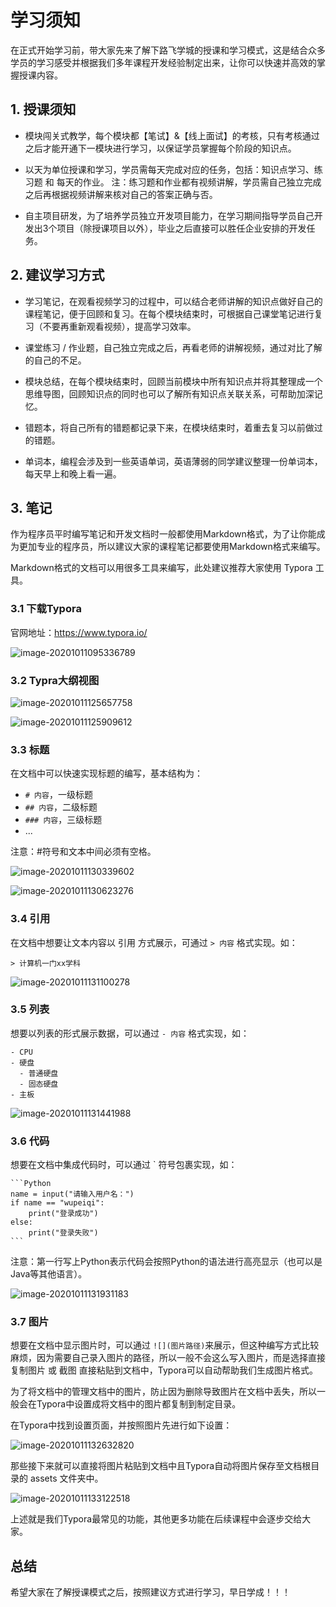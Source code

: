# 学习须知

在正式开始学习前，带大家先来了解下路飞学城的授课和学习模式，这是结合众多学员的学习感受并根据我们多年课程开发经验制定出来，让你可以快速并高效的掌握授课内容。



## 1. 授课须知

- 模块闯关式教学，每个模块都【笔试】&【线上面试】的考核，只有考核通过之后才能开通下一模块进行学习，以保证学员掌握每个阶段的知识点。

- 以天为单位授课和学习，学员需每天完成对应的任务，包括：知识点学习、练习题 和 每天的作业。
  注：练习题和作业都有视频讲解，学员需自己独立完成之后再根据视频讲解来核对自己的答案正确与否。

- 自主项目研发，为了培养学员独立开发项目能力，在学习期间指导学员自己开发出3个项目（除授课项目以外），毕业之后直接可以胜任企业安排的开发任务。

  

## 2. 建议学习方式

- 学习笔记，在观看视频学习的过程中，可以结合老师讲解的知识点做好自己的课程笔记，便于回顾和复习。在每个模块结束时，可根据自己课堂笔记进行复习（不要再重新观看视频），提高学习效率。

- 课堂练习 / 作业题，自己独立完成之后，再看老师的讲解视频，通过对比了解的自己的不足。

- 模块总结，在每个模块结束时，回顾当前模块中所有知识点并将其整理成一个思维导图，回顾知识点的同时也可以了解所有知识点关联关系，可帮助加深记忆。

- 错题本，将自己所有的错题都记录下来，在模块结束时，着重去复习以前做过的错题。

- 单词本，编程会涉及到一些英语单词，英语薄弱的同学建议整理一份单词本，每天早上和晚上看一遍。

  

## 3. 笔记

作为程序员平时编写笔记和开发文档时一般都使用Markdown格式，为了让你能成为更加专业的程序员，所以建议大家的课程笔记都要使用Markdown格式来编写。

Markdown格式的文档可以用很多工具来编写，此处建议推荐大家使用 Typora 工具。



### 3.1 下载Typora

官网地址：https://www.typora.io/

![image-20201011095336789](assets/image-20201011095336789.png)



### 3.2 Typra大纲视图

![image-20201011125657758](assets/image-20201011125657758.png)



![image-20201011125909612](assets/image-20201011125909612.png)



### 3.3 标题

在文档中可以快速实现标题的编写，基本结构为：

- `# 内容`，一级标题
- `## 内容`，二级标题
- `### 内容`，三级标题
- ...

注意：#符号和文本中间必须有空格。

![image-20201011130339602](assets/image-20201011130339602.png)

![image-20201011130623276](assets/image-20201011130623276.png)

### 3.4 引用

在文档中想要让文本内容以 引用 方式展示，可通过 `> 内容` 格式实现。如：

```
> 计算机一门xx学科
```

![image-20201011131100278](assets/image-20201011131100278.png)



### 3.5 列表

想要以列表的形式展示数据，可以通过 `- 内容` 格式实现，如：

```
- CPU
- 硬盘
  - 普通硬盘
  - 固态硬盘
- 主板
```

![image-20201011131441988](assets/image-20201011131441988.png)

### 3.6 代码

想要在文档中集成代码时，可以通过 ` 符号包裹实现，如：

```
```Python
name = input("请输入用户名：")
if name == "wupeiqi":
	print("登录成功")
else:
    print("登录失败")
​```
```

注意：第一行写上Python表示代码会按照Python的语法进行高亮显示（也可以是Java等其他语言）。



![image-20201011131931183](assets/image-20201011131931183.png)



### 3.7 图片

想要在文档中显示图片时，可以通过 `![](图片路径)`来展示，但这种编写方式比较麻烦，因为需要自己录入图片的路径，所以一般不会这么写入图片，而是选择直接 复制图片 或 截图 直接粘贴到文档中，Typora可以自动帮助我们生成图片格式。

为了将文档中的管理文档中的图片，防止因为删除导致图片在文档中丢失，所以一般会在Typora中设置成将文档中的图片都复制到制定目录。

在Typora中找到设置页面，并按照图片先进行如下设置：

![image-20201011132632820](assets/image-20201011132632820.png)



那些接下来就可以直接将图片粘贴到文档中且Typora自动将图片保存至文档根目录的 assets 文件夹中。

![image-20201011133122518](assets/image-20201011133122518.png)



上述就是我们Typora最常见的功能，其他更多功能在后续课程中会逐步交给大家。



## 总结

希望大家在了解授课模式之后，按照建议方式进行学习，早日学成！！！